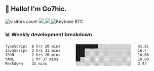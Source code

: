 ## 👋 Hello! I'm Go7hic.

 ![visitors count](https://visitors-by-url-pls-dont-use-this-in-your-repo.vercel.app/Go7hic-github-readme)
 <a href="https://twitter.com/Go7hic">
    <img src="https://img.shields.io/badge/-@Go7hic-1ca0f1?style=flat-square&labelColor=1ca0f1&logo=twitter&logoColor=white&link=https://twitter.com/Go7hic">
   <a/>
   <a href="mailto:gtfx0209@gmail.com">
    <img src="https://img.shields.io/badge/-gtfx0209@gmail.com-c14438?style=flat-square&logo=Gmail&logoColor=white&link=mailto:gtfx0209@gmail.com">
   <a/>
    ![Keybase BTC](https://img.shields.io/keybase/btc/Go7hic)
 <!--
🔭 I’m currently working
🌱 I’m currently learning
💬 Ask me about 
📫 How to reach me: 
⚡ Fun fact: 
-->
 <!--
![My Github Stats](https://github-readme-stats.vercel.app/api?username=Go7hic&show_icons=true&count_private=true)

-->

### 📊 Weekly development breakdown
<!--START_SECTION:waka-->
```text
TypeScript  6 hrs 20 mins       ██████████░░░░░░░░░░░░░░░   41.81 
JavaScript  2 hrs 31 mins       ████░░░░░░░░░░░░░░░░░░░░░   16.7 
JSON        2 hrs 26 mins       ████░░░░░░░░░░░░░░░░░░░░░   16.08 
YAML        1 hr 37 mins        ██░░░░░░░░░░░░░░░░░░░░░░░   10.68 
Markdown    31 mins             ░░░░░░░░░░░░░░░░░░░░░░░░░   3.47
```
<!--END_SECTION:waka-->

